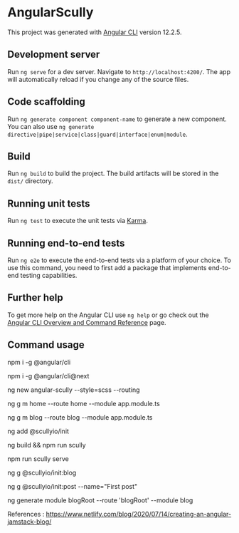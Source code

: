 # AngularScully

This project was generated with [Angular CLI](https://github.com/angular/angular-cli) version 12.2.5.

## Development server

Run `ng serve` for a dev server. Navigate to `http://localhost:4200/`. The app will automatically reload if you change any of the source files.

## Code scaffolding

Run `ng generate component component-name` to generate a new component. You can also use `ng generate directive|pipe|service|class|guard|interface|enum|module`.

## Build

Run `ng build` to build the project. The build artifacts will be stored in the `dist/` directory.

## Running unit tests

Run `ng test` to execute the unit tests via [Karma](https://karma-runner.github.io).

## Running end-to-end tests

Run `ng e2e` to execute the end-to-end tests via a platform of your choice. To use this command, you need to first add a package that implements end-to-end testing capabilities.

## Further help

To get more help on the Angular CLI use `ng help` or go check out the [Angular CLI Overview and Command Reference](https://angular.io/cli) page.

## Command usage

npm i -g @angular/cli

npm i -g @angular/cli@next

ng new angular-scully --style=scss --routing

ng g m home --route home --module app.module.ts

ng g m blog --route blog --module app.module.ts

ng add @scullyio/init

ng build && npm run scully

npm run scully serve

ng g @scullyio/init:blog

ng g @scullyio/init:post --name="First post"

ng generate module blogRoot --route 'blogRoot' --module blog

References : https://www.netlify.com/blog/2020/07/14/creating-an-angular-jamstack-blog/
